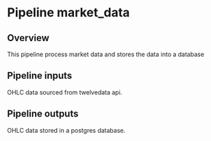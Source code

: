 # Pipeline market_data

## Overview

This pipeline process market data and stores the data into a database
## Pipeline inputs

<!---
The list of pipeline inputs.
-->
OHLC data sourced from twelvedata api. 
## Pipeline outputs

<!---
The list of pipeline outputs.
-->
OHLC data stored in a postgres database. 